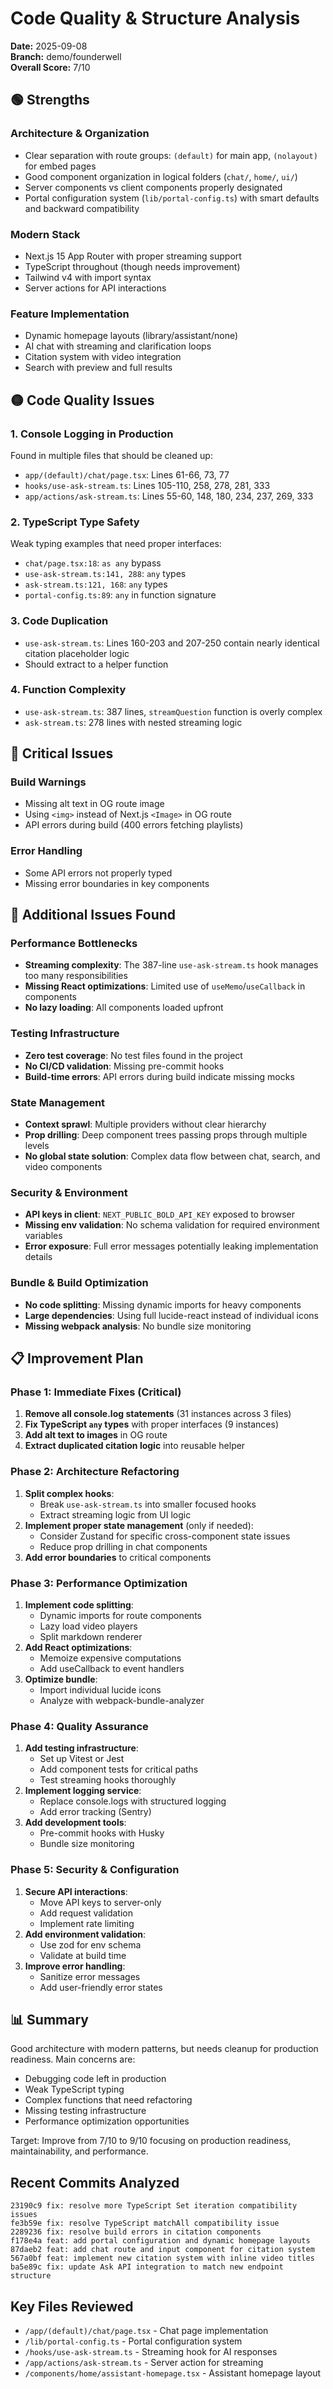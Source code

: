 # Code Quality & Structure Analysis

**Date:** 2025-09-08  
**Branch:** demo/founderwell  
**Overall Score:** 7/10

## 🟢 Strengths

### Architecture & Organization
- Clear separation with route groups: `(default)` for main app, `(nolayout)` for embed pages
- Good component organization in logical folders (`chat/`, `home/`, `ui/`)
- Server components vs client components properly designated
- Portal configuration system (`lib/portal-config.ts`) with smart defaults and backward compatibility

### Modern Stack
- Next.js 15 App Router with proper streaming support
- TypeScript throughout (though needs improvement)
- Tailwind v4 with import syntax
- Server actions for API interactions

### Feature Implementation
- Dynamic homepage layouts (library/assistant/none)
- AI chat with streaming and clarification loops
- Citation system with video integration
- Search with preview and full results

## 🟡 Code Quality Issues

### 1. Console Logging in Production
Found in multiple files that should be cleaned up:
- `app/(default)/chat/page.tsx`: Lines 61-66, 73, 77
- `hooks/use-ask-stream.ts`: Lines 105-110, 258, 278, 281, 333
- `app/actions/ask-stream.ts`: Lines 55-60, 148, 180, 234, 237, 269, 333

### 2. TypeScript Type Safety
Weak typing examples that need proper interfaces:
- `chat/page.tsx:18`: `as any` bypass
- `use-ask-stream.ts:141, 288`: `any` types
- `ask-stream.ts:121, 168`: `any` types
- `portal-config.ts:89`: `any` in function signature

### 3. Code Duplication
- `use-ask-stream.ts`: Lines 160-203 and 207-250 contain nearly identical citation placeholder logic
- Should extract to a helper function

### 4. Function Complexity
- `use-ask-stream.ts`: 387 lines, `streamQuestion` function is overly complex
- `ask-stream.ts`: 278 lines with nested streaming logic

## 🔴 Critical Issues

### Build Warnings
- Missing alt text in OG route image
- Using `<img>` instead of Next.js `<Image>` in OG route
- API errors during build (400 errors fetching playlists)

### Error Handling
- Some API errors not properly typed
- Missing error boundaries in key components

## 🔵 Additional Issues Found

### Performance Bottlenecks
- **Streaming complexity**: The 387-line `use-ask-stream.ts` hook manages too many responsibilities
- **Missing React optimizations**: Limited use of `useMemo`/`useCallback` in components
- **No lazy loading**: All components loaded upfront

### Testing Infrastructure
- **Zero test coverage**: No test files found in the project
- **No CI/CD validation**: Missing pre-commit hooks
- **Build-time errors**: API errors during build indicate missing mocks

### State Management
- **Context sprawl**: Multiple providers without clear hierarchy
- **Prop drilling**: Deep component trees passing props through multiple levels
- **No global state solution**: Complex data flow between chat, search, and video components

### Security & Environment
- **API keys in client**: `NEXT_PUBLIC_BOLD_API_KEY` exposed to browser
- **Missing env validation**: No schema validation for required environment variables
- **Error exposure**: Full error messages potentially leaking implementation details

### Bundle & Build Optimization
- **No code splitting**: Missing dynamic imports for heavy components
- **Large dependencies**: Using full lucide-react instead of individual icons
- **Missing webpack analysis**: No bundle size monitoring

## 📋 Improvement Plan

### Phase 1: Immediate Fixes (Critical)
1. **Remove all console.log statements** (31 instances across 3 files)
2. **Fix TypeScript `any` types** with proper interfaces (9 instances)
3. **Add alt text to images** in OG route
4. **Extract duplicated citation logic** into reusable helper

### Phase 2: Architecture Refactoring
1. **Split complex hooks**:
   - Break `use-ask-stream.ts` into smaller focused hooks
   - Extract streaming logic from UI logic
2. **Implement proper state management** (only if needed):
   - Consider Zustand for specific cross-component state issues
   - Reduce prop drilling in chat components
3. **Add error boundaries** to critical components

### Phase 3: Performance Optimization
1. **Implement code splitting**:
   - Dynamic imports for route components
   - Lazy load video players
   - Split markdown renderer
2. **Add React optimizations**:
   - Memoize expensive computations
   - Add useCallback to event handlers
3. **Optimize bundle**:
   - Import individual lucide icons
   - Analyze with webpack-bundle-analyzer

### Phase 4: Quality Assurance
1. **Add testing infrastructure**:
   - Set up Vitest or Jest
   - Add component tests for critical paths
   - Test streaming hooks thoroughly
2. **Implement logging service**:
   - Replace console.logs with structured logging
   - Add error tracking (Sentry)
3. **Add development tools**:
   - Pre-commit hooks with Husky
   - Bundle size monitoring

### Phase 5: Security & Configuration
1. **Secure API interactions**:
   - Move API keys to server-only
   - Add request validation
   - Implement rate limiting
2. **Add environment validation**:
   - Use zod for env schema
   - Validate at build time
3. **Improve error handling**:
   - Sanitize error messages
   - Add user-friendly error states

## 📊 Summary

Good architecture with modern patterns, but needs cleanup for production readiness. Main concerns are:
- Debugging code left in production
- Weak TypeScript typing
- Complex functions that need refactoring
- Missing testing infrastructure
- Performance optimization opportunities

Target: Improve from 7/10 to 9/10 focusing on production readiness, maintainability, and performance.

## Recent Commits Analyzed

```
23190c9 fix: resolve more TypeScript Set iteration compatibility issues
fe3b59e fix: resolve TypeScript matchAll compatibility issue
2289236 fix: resolve build errors in citation components
f178e4a feat: add portal configuration and dynamic homepage layouts
87daeb2 feat: add chat route and input component for citation system
567a0bf feat: implement new citation system with inline video titles
ba5e89c fix: update Ask API integration to match new endpoint structure
```

## Key Files Reviewed

- `/app/(default)/chat/page.tsx` - Chat page implementation
- `/lib/portal-config.ts` - Portal configuration system
- `/hooks/use-ask-stream.ts` - Streaming hook for AI responses
- `/app/actions/ask-stream.ts` - Server action for streaming
- `/components/home/assistant-homepage.tsx` - Assistant homepage layout